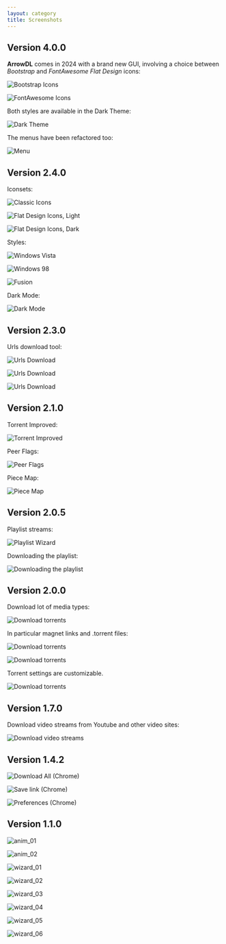 ```yaml
---
layout: category
title: Screenshots
---
```


## Version 4.0.0

**ArrowDL** comes in 2024 with a brand new GUI, involving a choice between *Bootstrap* and *FontAwesome Flat Design* icons:

![Bootstrap Icons](/ArrowDL/assets/images/4.0/bootstrap_icons.png)

![FontAwesome Icons](/ArrowDL/assets/images/4.0/fontawesome_icons.png)

Both styles are available in the Dark Theme:

![Dark Theme](/ArrowDL/assets/images/4.0/dark_theme.png)


The menus have been refactored too:

![Menu](/ArrowDL/assets/images/4.0/bootstrap_menu.png)


## Version 2.4.0

Iconsets:

![Classic Icons](/ArrowDL/assets/images/2.4/icon_theme_classic.png)

![Flat Design Icons, Light](/ArrowDL/assets/images/2.4/icon_theme_flat_design.png)

![Flat Design Icons, Dark](/ArrowDL/assets/images/2.4/icon_theme_flat_design_dark.png)

Styles:

![Windows Vista](/ArrowDL/assets/images/2.4/platform_style_1.png)

![Windows 98](/ArrowDL/assets/images/2.4/platform_style_2.png)

![Fusion](/ArrowDL/assets/images/2.4/platform_style_3.png)

Dark Mode:

![Dark Mode](../assets/images/2.4/dark_mode.png)


## Version 2.3.0

Urls download tool:

![Urls Download](../assets/images/2.3/urls_download_01.png)

![Urls Download](../assets/images/2.3/urls_download_02.png)

![Urls Download](../assets/images/2.3/urls_download_03.png)


## Version 2.1.0

Torrent Improved:

![Torrent Improved](../assets/images/2.1/torrent_01.png)

Peer Flags:

![Peer Flags](../assets/images/2.1/torrent_02.png)


Piece Map:

![Piece Map](../assets/images/2.1/torrent_03.png)


## Version 2.0.5

Playlist streams:

![Playlist Wizard](../assets/images/2.0/playlist_dialog_01.png)

Downloading the playlist:

![Downloading the playlist](../assets/images/2.0/playlist_dialog_02.png)


## Version 2.0.0

Download lot of media types:

![Download torrents](../assets/images/2.0/get_started.png)

In particular magnet links and .torrent files:

![Download torrents](../assets/images/2.0/torrent_01.png)

![Download torrents](../assets/images/2.0/torrent_02.png)

Torrent settings are customizable.

![Download torrents](../assets/images/2.0/torrent_prefs.png)


## Version 1.7.0

Download video streams from Youtube and other video sites:

![Download video streams](../assets/images/1.7/anim_youtube_v1.7.0.gif)


## Version 1.4.2

![Download All (Chrome)](../assets/images/1.4/anim_chrome_save_all_v1.4.2.gif)

![Save link (Chrome)](../assets/images/1.4/anim_chrome_save_link_v1.4.2.gif)

![Preferences (Chrome)](../assets/images/1.4/anim_chrome_preference_1.4.2.gif)


## Version 1.1.0

![anim_01](../assets/images/1.1/anim_01.gif)

![anim_02](../assets/images/1.1/anim_02.gif)

![wizard_01](../assets/images/1.1/wizard_01.png)

![wizard_02](../assets/images/1.1/wizard_02.png)

![wizard_03](../assets/images/1.1/wizard_03.png)

![wizard_04](../assets/images/1.1/wizard_04.png)

![wizard_05](../assets/images/1.1/wizard_05.png)

![wizard_06](../assets/images/1.1/wizard_06.png)

